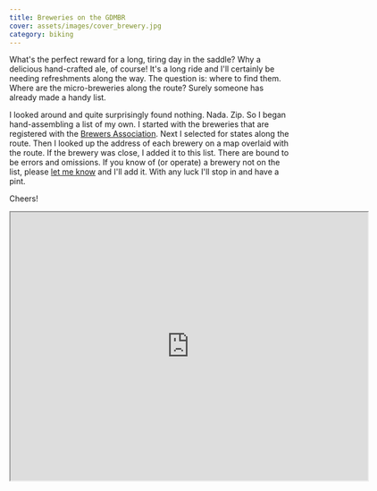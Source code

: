 ```yaml
---
title: Breweries on the GDMBR
cover: assets/images/cover_brewery.jpg
category: biking
---
```


What's the perfect reward for a long, tiring day in the saddle? Why a delicious hand-crafted ale, of course! It's a long ride and I'll certainly be needing refreshments along the way. The question is: where to find them. Where are the micro-breweries along the route? Surely someone has already made a handy list.

I looked around and quite surprisingly found nothing. Nada. Zip. So I began hand-assembling a list of my own. I started with the breweries that are registered with the [Brewers Association][ba]. Next I selected for states along the route. Then I looked up the address of each brewery on a map overlaid with the route. If the brewery was close, I added it to this list. There are bound to be errors and omissions. If you know of (or operate) a brewery not on the list, please [let me know](mailto:david@highlycaffeinated.com) and I'll add it. With any luck I'll stop in and have a pint.

Cheers!

<iframe src="https://www.google.com/maps/d/embed?mid=1fLeA84e2ad2mF2jroLjOKaFoDB4" width="640" height="480"></iframe>

[ba]: https://www.brewersassociation.org/directories/breweries/
